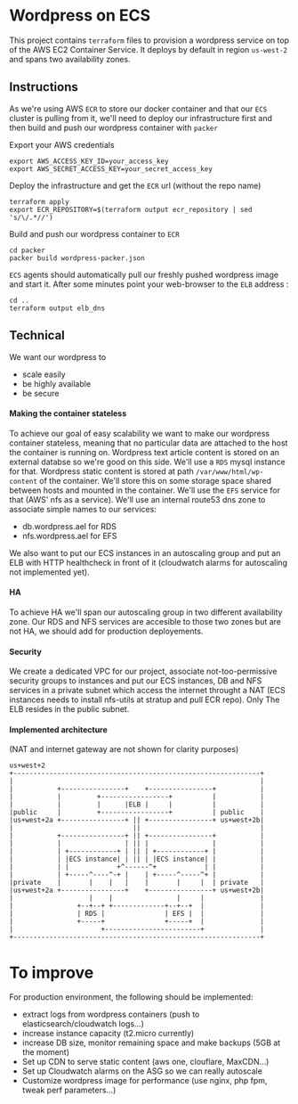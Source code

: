 # Wordpress on ECS
This project contains `terraform` files to provision a wordpress service on top of the AWS EC2 Container Service. It deploys by default in region `us-west-2` and spans two availability zones.

## Instructions
As we're using AWS `ECR` to store our docker container and that our `ECS` cluster is pulling from it, we'll need to deploy our infrastructure first and then build and push our wordpress container with `packer`

Export your AWS credentials 
```
export AWS_ACCESS_KEY_ID=your_access_key
export AWS_SECRET_ACCESS_KEY=your_secret_access_key
```
Deploy the infrastructure and get the `ECR` url (without the repo name)
```
terraform apply
export ECR_REPOSITORY=$(terraform output ecr_repository | sed 's/\/.*//')
```

Build and push our wordpress container to `ECR`
```
cd packer
packer build wordpress-packer.json
```

`ECS` agents should automatically pull our freshly pushed wordpress image and start it. After some minutes point your web-browser to the `ELB` address :
```
cd ..
terraform output elb_dns
```

## Technical 
We want our wordpress to 
 - scale easily
 - be highly available
 - be secure

#### Making the container stateless
To achieve our goal of easy scalability we want to make our wordpress container stateless, meaning that no particular data are attached to the host the container is running on. 
Wordpress text article content is stored on an external databse so we're good on this side. We'll use a `RDS` mysql instance for that.
Wordpress static content is stored at path `/var/www/html/wp-content` of the container. We'll store this on some storage space shared between hosts and mounted in the container. We'll use the `EFS` service for that (AWS' nfs as a service).
We'll use an internal route53 dns zone to associate simple names to our services:
 - db.wordpress.ael for RDS
 - nfs.wordpress.ael for EFS

We also want to put our ECS instances in an autoscaling group and put an ELB with HTTP healthcheck in front of it (cloudwatch alarms for autoscaling not implemented yet).

#### HA
To achieve HA we'll span our autoscaling group in two different availability zone.
Our RDS and NFS services are accesible to those two zones but are not HA, we should add for production deployements.

#### Security
We create a dedicated VPC for our project, associate not-too-permissive security groups to instances and put our ECS instances, DB and NFS services in a private subnet which access the internet throught a NAT (ECS instances needs to install nfs-utils at stratup and pull ECR repo). Only The ELB resides in the public subnet.

#### Implemented architecture
(NAT and internet gateway are not shown for clarity purposes)
```
us+west+2
+--------------------------------------------------------------+
|                                                              |
|           +----------------+    +----------------+           |
|           |         +-----------------+          |           |
|           |         |      |ELB |     |          |           |
|public     |         +-----------------+          | public    |
|us+west+2a +----------------+ || +----------------+ us+west+2b|
|                              ||                              |
|           +----------------+ || +----------------+           |
|           |                | || |                |           |
|           | +------------+ | || | +------------+ |           |
|           | |ECS instance| | || | |ECS instance| |           |
|           | |            +^------^+            | |           |
|           | +-----^----^-+ |    | +-----^-----^+ |           |
|private    |       |    |   |    |       |     |  | private   |
|us+west+2a +----------------+    +----------------+ us+west+2b|
|                   |    |                |     |              |
|                +--+--+ +-------------+--+--+  |              |
|                | RDS |               | EFS |  |              |
|                +-----+               +-----+  |              |
|                      +------------------------+              |
+--------------------------------------------------------------+
```
# To improve
For production environment, the following should be implemented:
 - extract logs from wordpress containers (push to elasticsearch/cloudwatch logs...) 
 - increase instance capacity (t2.micro currently)
 - increase DB size, monitor remaining space and make backups (5GB at the moment)
 - Set up CDN to serve static content (aws one, clouflare, MaxCDN...)
 - Set up Cloudwatch alarms on the ASG so we can really autoscale
 - Customize wordpress image for performance (use nginx, php fpm, tweak perf parameters...)
